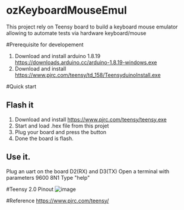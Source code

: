 # ozKeyboardMouseEmul
This project rely on Teensy board to build a keyboard mouse emulator allowing to automate tests via hardware keyboard/mouse

#Prerequisite for developement
1) Download and install arduino 1.8.19 https://downloads.arduino.cc/arduino-1.8.19-windows.exe
2) Download and install https://www.pjrc.com/teensy/td_158/TeensyduinoInstall.exe

#Quick start
## Flash it
1) Download and install https://www.pjrc.com/teensy/teensy.exe
2) Start and load .hex file from this projet
3) Plug your board and press the button
4) Done the board is flash.

## Use it.

Plug an uart on the board D2(RX) and D3(TX)
Open a terminal with parameters 9600 8N1
Type "help"

#Teensy 2.0 Pinout
![image](https://user-images.githubusercontent.com/3352109/233207892-8d6975df-c32d-4483-8391-dd93fbc8934f.png)

#Reference
https://www.pjrc.com/teensy/
